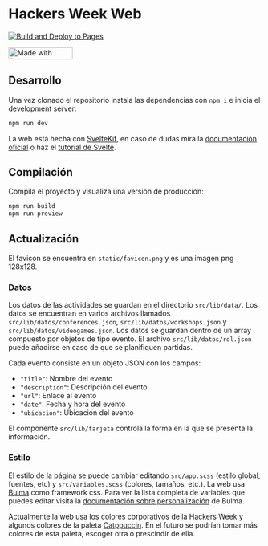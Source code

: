 # Hackers Week Web

[![Build and Deploy to Pages](https://github.com/ConsejoInfUMA/HackersWeekWeb/actions/workflows/main.yml/badge.svg)](https://github.com/ConsejoInfUMA/HackersWeekWeb/actions/workflows/main.yml)

<a href="https://bulma.io">
  <img
    src="https://bulma.io/images/made-with-bulma.png"
    alt="Made with Bulma"
    width="128"
    height="24">
</a>

## Desarrollo

Una vez clonado el repositorio instala las dependencias con `npm i` e inicia el development server:

```bash
npm run dev
```

La web está hecha con [SvelteKit](https://kit.svelte.dev/), en caso de dudas mira la [documentación oficial](https://kit.svelte.dev/docs/introduction) o haz el [tutorial de Svelte](https://svelte.dev/tutorial/basics).

## Compilación

Compila el proyecto y visualiza una versión de producción:

```bash
npm run build
npm run preview
```

## Actualización

El favicon se encuentra en `static/favicon.png` y es una imagen png 128x128.

### Datos

Los datos de las actividades se guardan en el directorio `src/lib/data/`. Los datos se encuentran en varios archivos llamados `src/lib/datos/conferences.json`, `src/lib/datos/workshops.json` y `src/lib/datos/videogames.json`. Los datos se guardan dentro de un array compuesto por objetos de tipo evento. El archivo `src/lib/datos/rol.json` puede añadirse en caso de que se planifiquen partidas.

Cada evento consiste en un objeto JSON con los campos:
- `"title"`: Nombre del evento
- `"description"`: Descripción del evento
- `"url"`: Enlace al evento
- `"date"`: Fecha y hora del evento
- `"ubicacion"`: Ubicación del evento

El componente `src/lib/tarjeta` controla la forma en la que se presenta la información.

### Estilo

El estilo de la página se puede cambiar editando `src/app.scss` (estilo global, fuentes, etc) y `src/variables.scss` (colores, tamaños, etc.). La web usa [Bulma](https://bulma.io/) como framework css. Para ver la lista completa de variables que puedes editar visita la [documentación sobre personalización](https://bulma.io/documentation/customize/variables/) de Bulma.

Actualmente la web usa los colores corporativos de la Hackers Week y algunos colores de la paleta [Catppuccin](https://github.com/catppuccin/catppuccin). En el futuro se podrían tomar más colores de esta paleta, escoger otra o prescindir de ella.